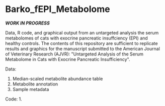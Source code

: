 # Barko_fEPI_Metabolome

***WORK IN PROGRESS***

Data, R code, and graphical output from an untargeted analysis the serum metabolomes of cats with exocrine pancreatic insuffciency (EPI) and healthy controls. The contents of this repository are sufficient to replicate results and graphics for the manuscript submitted to the American Journal of Veterinary Research (AJVR): "Untargeted Analysis of the Serum Metabolome in Cats with Exocrine Pancreatic Insufficiency". 

Data: 
  1. Median-scaled metabolite abundance table
  2. Metabolite annotation
  3. Sample metadata

Code:
  1. 
